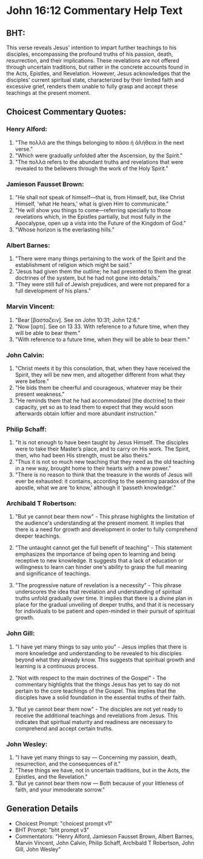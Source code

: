 # John 16:12 Commentary Help Text

## BHT:
This verse reveals Jesus' intention to impart further teachings to his disciples, encompassing the profound truths of his passion, death, resurrection, and their implications. These revelations are not offered through uncertain traditions, but rather in the concrete accounts found in the Acts, Epistles, and Revelation. However, Jesus acknowledges that the disciples' current spiritual state, characterized by their limited faith and excessive grief, renders them unable to fully grasp and accept these teachings at the present moment.

## Choicest Commentary Quotes:
### Henry Alford:
1. "The πολλά are the things belonging to πᾶσα ἡ ἀλήθεια in the next verse." 
2. "Which were gradually unfolded after the Ascension, by the Spirit." 
3. "The πολλά refers to the abundant truths and revelations that were revealed to the believers through the work of the Holy Spirit."

### Jamieson Fausset Brown:
1. "He shall not speak of himself—that is, from Himself, but, like Christ Himself, 'what He hears,' what is given Him to communicate." 
2. "He will show you things to come—referring specially to those revelations which, in the Epistles partially, but most fully in the Apocalypse, open up a vista into the Future of the Kingdom of God."
3. "Whose horizon is the everlasting hills."

### Albert Barnes:
1. "There were many things pertaining to the work of the Spirit and the establishment of religion which might be said."
2. "Jesus had given them the outline; he had presented to them the great doctrines of the system, but he had not gone into details."
3. "They were still full of Jewish prejudices, and were not prepared for a full development of his plans."

### Marvin Vincent:
1. "Bear [βασταζειν]. See on John 10:31; John 12:6." 
2. "Now [αρτι]. See on 13 33. With reference to a future time, when they will be able to bear them." 
3. "With reference to a future time, when they will be able to bear them."

### John Calvin:
1. "Christ meets it by this consolation, that, when they have received the Spirit, they will be new men, and altogether different from what they were before."
2. "He bids them be cheerful and courageous, whatever may be their present weakness."
3. "He reminds them that he had accommodated [the doctrine] to their capacity, yet so as to lead them to expect that they would soon afterwards obtain loftier and more abundant instruction."

### Philip Schaff:
1. "It is not enough to have been taught by Jesus Himself. The disciples were to take their Master’s place, and to carry on His work. The Spirit, then, who had been His strength, must be also theirs."
2. "Thus it is not so much new teaching that they need as the old teaching in a new way, brought home to their hearts with a new power."
3. "There is no reason to think that the treasure in the words of Jesus will ever be exhausted: it contains, according to the seeming paradox of the apostle, what we are ‘to know,’ although it ‘passeth knowledge’."

### Archibald T Robertson:
1. "But ye cannot bear them now" - This phrase highlights the limitation of the audience's understanding at the present moment. It implies that there is a need for growth and development in order to fully comprehend deeper teachings.

2. "The untaught cannot get the full benefit of teaching" - This statement emphasizes the importance of being open to learning and being receptive to new knowledge. It suggests that a lack of education or willingness to learn can hinder one's ability to grasp the full meaning and significance of teachings.

3. "The progressive nature of revelation is a necessity" - This phrase underscores the idea that revelation and understanding of spiritual truths unfold gradually over time. It implies that there is a divine plan in place for the gradual unveiling of deeper truths, and that it is necessary for individuals to be patient and open-minded in their pursuit of spiritual growth.

### John Gill:
1. "I have yet many things to say unto you" - Jesus implies that there is more knowledge and understanding to be revealed to his disciples beyond what they already know. This suggests that spiritual growth and learning is a continuous process.

2. "Not with respect to the main doctrines of the Gospel" - The commentary highlights that the things Jesus has yet to say do not pertain to the core teachings of the Gospel. This implies that the disciples have a solid foundation in the essential truths of their faith.

3. "But ye cannot bear them now" - The disciples are not yet ready to receive the additional teachings and revelations from Jesus. This indicates that spiritual maturity and readiness are necessary to comprehend and accept certain truths.

### John Wesley:
1. "I have yet many things to say — Concerning my passion, death, resurrection, and the consequences of it." 
2. "These things we have, not in uncertain traditions, but in the Acts, the Epistles, and the Revelation." 
3. "But ye cannot bear them now — Both because of your littleness of faith, and your immoderate sorrow."


## Generation Details
- Choicest Prompt: "choicest prompt v1"
- BHT Prompt: "bht prompt v3"
- Commentators: "Henry Alford, Jamieson Fausset Brown, Albert Barnes, Marvin Vincent, John Calvin, Philip Schaff, Archibald T Robertson, John Gill, John Wesley"
